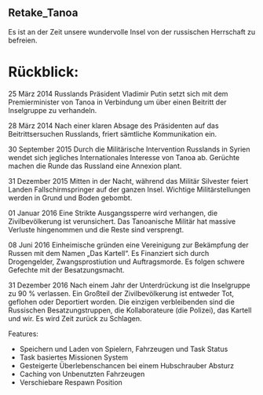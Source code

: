 ## Retake_Tanoa

Es ist an der Zeit unsere wundervolle Insel von der russischen Herrschaft zu befreien. 

# Rückblick:

25 März 2014 
Russlands Präsident Vladimir Putin setzt sich mit dem Premierminister von Tanoa in Verbindung um über einen Beitritt der Inselgruppe zu verhandeln.

28 März 2014 
Nach einer klaren Absage des Präsidenten auf das Beitrittsersuchen Russlands, friert sämtliche Kommunikation ein. 

30 September 2015
Durch die Militärische Intervention Russlands in Syrien wendet sich jegliches Internationales Interesse von Tanoa ab. Gerüchte machen die Runde das Russland eine Annexion plant.

31 Dezember 2015
Mitten in der Nacht, während das Militär Silvester feiert Landen Fallschirmspringer auf der ganzen Insel. Wichtige Militärstellungen werden in Grund und Boden gebombt.

01 Januar 2016
Eine Strikte Ausgangssperre wird verhangen, die Zivilbevölkerung ist verunsichert. Das Tanoanische Militär hat massive Verluste hingenommen und die Reste sind versprengt.

08 Juni 2016
Einheimische gründen eine Vereinigung zur Bekämpfung der Russen mit dem Namen „Das Kartell“. Es Finanziert sich durch Drogengelder, Zwangsprostiution und Auftragsmorde. Es folgen schwere Gefechte mit der Besatzungsmacht.

31 Dezember 2016
Nach einem Jahr der Unterdrückung ist die Inselgruppe zu 90 % verlassen. Ein Großteil der Zivilbevölkerung ist entweder Tot, geflohen oder Deportiert worden. Die einzigen verbleibenden sind die Russischen Besatzungstruppen, die Kollaborateure (die Polizei), das Kartell und wir. Es wird Zeit zurück zu Schlagen.

Features:

- Speichern und Laden von Spielern, Fahrzeugen und Task Status
- Task basiertes Missionen System
- Gesteigerte Überlebenschancen bei einem Hubschrauber Absturz
- Caching von Unbenutzten Fahrzeugen
- Verschiebare Respawn Position



